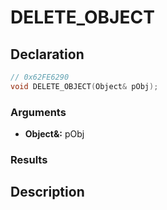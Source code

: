 # DELETE_OBJECT

## Declaration
```cpp
// 0x62FE6290
void DELETE_OBJECT(Object& pObj);
```

### Arguments
- **Object&:** pObj

### Results

## Description
